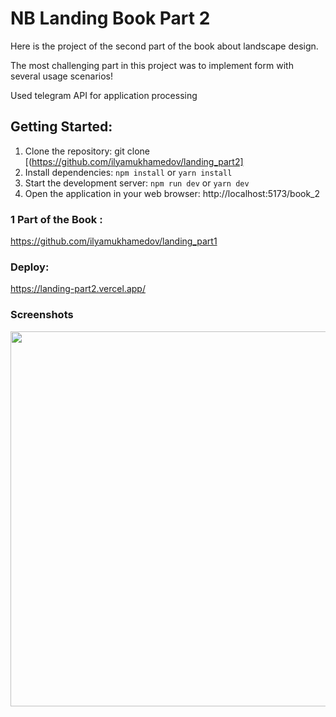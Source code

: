 # NB Landing Book Part 2

Here is the project of the second part of the book about landscape design.

The most challenging part in this project was to implement form with several usage scenarios!

Used telegram API for application processing

## Getting Started:

1. Clone the repository: git clone [(https://github.com/ilyamukhamedov/landing_part2]
2. Install dependencies: `npm install` or `yarn install`
3. Start the development server: `npm run dev` or `yarn dev`
4. Open the application in your web browser: http://localhost:5173/book_2

### 1 Part of the Book :

https://github.com/ilyamukhamedov/landing_part1

### Deploy:

https://landing-part2.vercel.app/

### Screenshots

<img src="https://github.com/ilyamukhamedov/landing_part2/blob/main/src/images/Main.png" width="600"/>
